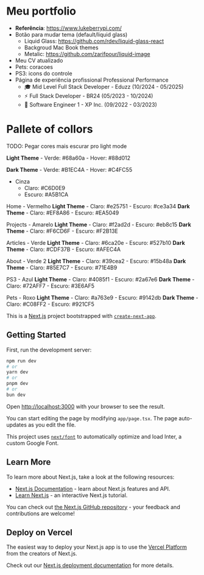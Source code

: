 # Meu portfolio

- **Referência**: https://www.lukeberrypi.com/
- Botão para mudar tema (default/liquid glass)
    - Liquid Glass: https://github.com/rdev/liquid-glass-react
    - Backgroud Mac Book themes
    - Metalic: https://github.com/zarifpour/liquid-image
- Meu CV atualizado
- Pets: coracoes
- PS3: icons do controle
- Página de experiência profissional
    Professional Performance
    - 🎓 Mid Level Full Stack Developer - Eduzz (10/2024 - 05/2025)
    - ⚡ Full Stack Developer - BR24 (05/2023 - 10/2024)
    - 🏦 Software Engineer 1 - XP Inc. (09/2022 - 03/2023)

# Pallete of collors

TODO: Pegar cores mais escurar pro light mode

**Light Theme**
    - Verde: #68a60a
    - Hover: #88d012

**Dark Theme**
    - Verde: #B1EC4A
    - Hover: #C4FC55

- Cinza
    - Claro: #C6D0E9
    - Escuro: #A5B1CA

Home
    - Vermelho
        **Light Theme**
            - Claro: #e25751
            - Escuro: #ce3a34
        **Dark Theme**
            - Claro: #EF8A86
            - Escuro: #EA5049

Projects
    - Amarelo
        **Light Theme**
            - Claro: #f2ad2d
            - Escuro: #eb8c15
        **Dark Theme**
            - Claro: #F6CD6F
            - Escuro: #F2B13E

Articles
    - Verde
        **Light Theme**
            - Claro: #6ca20e
            - Escuro: #527b10
        **Dark Theme**
            - Claro: #CDF37B
            - Escuro: #AFEC4A

About
    - Verde 2
        **Light Theme**
            - Claro: #39cea2
            - Escuro: #15b48a
        **Dark Theme**
            - Claro: #85E7C7
            - Escuro: #71E4B9

PS3
    - Azul
        **Light Theme**
        - Claro: #4085f1
        - Escuro: #2a67e6
        **Dark Theme**
        - Claro: #72AFF7
        - Escuro: #3E6AF5

Pets
    - Roxo
        **Light Theme**
        - Claro: #a763e9
        - Escuro: #9142db
        **Dark Theme**
        - Claro: #C08FF2
        - Escuro: #921CF5

This is a [Next.js](https://nextjs.org/) project bootstrapped with [`create-next-app`](https://github.com/vercel/next.js/tree/canary/packages/create-next-app).

## Getting Started

First, run the development server:

```bash
npm run dev
# or
yarn dev
# or
pnpm dev
# or
bun dev
```

Open [http://localhost:3000](http://localhost:3000) with your browser to see the result.

You can start editing the page by modifying `app/page.tsx`. The page auto-updates as you edit the file.

This project uses [`next/font`](https://nextjs.org/docs/basic-features/font-optimization) to automatically optimize and load Inter, a custom Google Font.

## Learn More

To learn more about Next.js, take a look at the following resources:

- [Next.js Documentation](https://nextjs.org/docs) - learn about Next.js features and API.
- [Learn Next.js](https://nextjs.org/learn) - an interactive Next.js tutorial.

You can check out [the Next.js GitHub repository](https://github.com/vercel/next.js/) - your feedback and contributions are welcome!

## Deploy on Vercel

The easiest way to deploy your Next.js app is to use the [Vercel Platform](https://vercel.com/new?utm_medium=default-template&filter=next.js&utm_source=create-next-app&utm_campaign=create-next-app-readme) from the creators of Next.js.

Check out our [Next.js deployment documentation](https://nextjs.org/docs/deployment) for more details.
